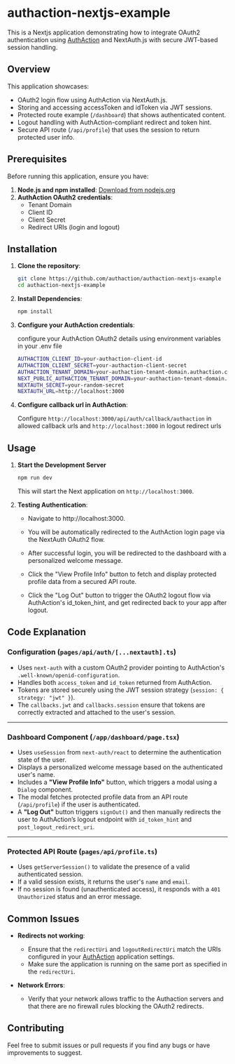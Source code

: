 # authaction-nextjs-example

This is a Nextjs application demonstrating how to integrate OAuth2 authentication using [AuthAction](https:/authaction.com/) and NextAuth.js with secure JWT-based session handling.

## Overview

This application showcases:

- OAuth2 login flow using AuthAction via NextAuth.js.
- Storing and accessing accessToken and idToken via JWT sessions.
- Protected route example (`/dashboard`) that shows authenticated content.
- Logout handling with AuthAction-compliant redirect and token hint.
- Secure API route (`/api/profile`) that uses the session to return protected user info.

## Prerequisites

Before running this application, ensure you have:

1. **Node.js and npm installed**: [Download from nodejs.org](https://nodejs.org/)
2. **AuthAction OAuth2 credentials**:
   - Tenant Domain
   - Client ID
   - Client Secret
   - Redirect URIs (login and logout)

## Installation

1. **Clone the repository**:

   ```bash
   git clone https://github.com/authaction/authaction-nextjs-example
   cd authaction-nextjs-example
   ```

2. **Install Dependencies**:

   ```bash
   npm install
   ```

3. **Configure your AuthAction credentials**:

   configure your AuthAction OAuth2 details using environment variables in your .env file

   ```bash
   AUTHACTION_CLIENT_ID=your-authaction-client-id
   AUTHACTION_CLIENT_SECRET=your-authaction-client-secret
   AUTHACTION_TENANT_DOMAIN=your-authaction-tenant-domain.authaction.com
   NEXT_PUBLIC_AUTHACTION_TENANT_DOMAIN=your-authaction-tenant-domain.authaction.com
   NEXTAUTH_SECRET=your-random-secret
   NEXTAUTH_URL=http://localhost:3000
   ```

4. **Configure callback url in AuthAction**:

   Configure `http://localhost:3000/api/auth/callback/authaction` in allowed callback urls and `http://localhost:3000` in logout redirect urls

## Usage

1. **Start the Development Server**

   ```bash
   npm run dev
   ```

   This will start the Next application on `http://localhost:3000`.

2. **Testing Authentication**:

   - Navigate to http://localhost:3000.

   - You will be automatically redirected to the AuthAction login page via the NextAuth OAuth2 flow.

   - After successful login, you will be redirected to the dashboard with a personalized welcome message.

   - Click the "View Profile Info" button to fetch and display protected profile data from a secured API route.

   - Click the "Log Out" button to trigger the OAuth2 logout flow via AuthAction's id_token_hint, and get redirected back to your app after logout.

## Code Explanation

### Configuration (`pages/api/auth/[...nextauth].ts`)

- Uses `next-auth` with a custom OAuth2 provider pointing to AuthAction's `.well-known/openid-configuration`.
- Handles both `access_token` and `id_token` returned from AuthAction.
- Tokens are stored securely using the JWT session strategy (`session: { strategy: "jwt" }`).
- The `callbacks.jwt` and `callbacks.session` ensure that tokens are correctly extracted and attached to the user's session.

---

### Dashboard Component (`/app/dashboard/page.tsx`)

- Uses `useSession` from `next-auth/react` to determine the authentication state of the user.
- Displays a personalized welcome message based on the authenticated user's name.
- Includes a **"View Profile Info"** button, which triggers a modal using a `Dialog` component.
- The modal fetches protected profile data from an API route (`/api/profile`) if the user is authenticated.
- A **"Log Out"** button triggers `signOut()` and then manually redirects the user to AuthAction’s logout endpoint with `id_token_hint` and `post_logout_redirect_uri`.

---

### Protected API Route (`pages/api/profile.ts`)

- Uses `getServerSession()` to validate the presence of a valid authenticated session.
- If a valid session exists, it returns the user's `name` and `email`.
- If no session is found (unauthenticated access), it responds with a `401 Unauthorized` status and an error message.

## Common Issues

- **Redirects not working**:

  - Ensure that the `redirectUri` and `logoutRedirectUri` match the URIs configured in your [AuthAction](https://app.authaction.com/) application settings.
  - Make sure the application is running on the same port as specified in the `redirectUri`.

- **Network Errors**:
  - Verify that your network allows traffic to the Authaction servers and that there are no firewall rules blocking the OAuth2 redirects.

## Contributing

Feel free to submit issues or pull requests if you find any bugs or have improvements to suggest.
